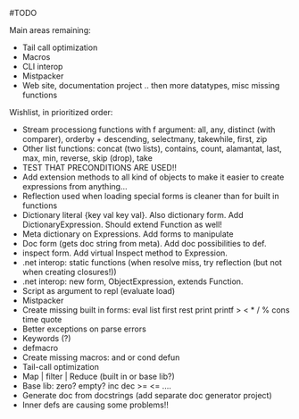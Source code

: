 #TODO

Main areas remaining:
* Tail call optimization
* Macros
* CLI interop
* Mistpacker
* Web site, documentation project
.. then more datatypes, misc missing functions

Wishlist, in prioritized order:

* Stream processiong functions with f argument: all, any, distinct (with comparer), orderby + descending, selectmany, takewhile, first, zip
* Other list functions: concat (two lists), contains, count, alamantat, last, max, min, reverse, skip (drop), take
* TEST THAT PRECONDITIONS ARE USED!!
* Add extension methods to all kind of objects to make it easier to create expressions from anything...
* Reflection used when loading special forms is cleaner than for built in functions
* Dictionary literal {key val key val}. Also dictionary form. Add DictionaryExpression. Should extend Function as well!
* Meta dictionary on Expressions. Add forms to manipulate
* Doc form (gets doc string from meta). Add doc possibilities to def.
* inspect form. Add virtual Inspect method to Expression.
* .net interop: static functions (when resolve miss, try reflection (but not when creating closures!))
* .net interop: new form, ObjectExpression, extends Function.
* Script as argument to repl (evaluate load)
* Mistpacker
* Create missing built in forms: eval list first rest print printf > < * / % cons time quote
* Better exceptions on parse errors
* Keywords (?)
* defmacro
* Create missing macros: and or cond defun
* Tail-call optimization
* Map | filter | Reduce (built in or base lib?)
* Base lib: zero? empty? inc dec >= <= ....
* Generate doc from docstrings (add separate doc generator project)
* Inner defs are causing some problems!!
